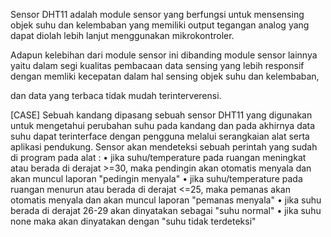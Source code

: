 Sensor DHT11 adalah module sensor yang berfungsi untuk mensensing objek suhu dan kelembaban yang memiliki output tegangan analog yang dapat diolah lebih lanjut menggunakan mikrokontroler.

Adapun kelebihan dari module sensor ini dibanding module sensor lainnya yaitu dalam segi kualitas pembacaan data sensing yang lebih responsif dengan memliki kecepatan dalam hal sensing objek suhu dan kelembaban, 

dan data yang terbaca tidak mudah terinterverensi.

[CASE]
Sebuah kandang dipasang sebuah sensor DHT11 yang digunakan untuk mengetahui perubahan suhu pada kandang dan pada akhirnya data suhu
dapat terinterface dengan pengguna melalui serangkaian alat serta aplikasi pendukung.
Sensor akan mendeteksi sebuah perintah yang sudah di program pada alat :
•	jika suhu/temperature pada ruangan meningkat atau berada di derajat >=30, maka pendingin akan otomatis menyala dan akan muncul laporan "pedingin menyala"
•	jika suhu/temperature pada ruangan menurun atau berada di derajat <=25, maka pemanas akan otomatis menyala dan akan muncul laporan "pemanas menyala"
•	jika suhu berada di derajat 26-29 akan dinyatakan sebagai "suhu normal"
•	jika suhu none maka akan dinyatakan dengan "suhu tidak terdeteksi"
